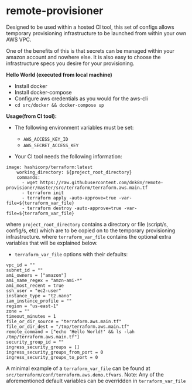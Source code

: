# remote-provisioner

Designed to be used within a hosted CI tool, this set of configs allows temporary provisioning infrastructure to be launched from within your own AWS VPC.

One of the benefits of this is that secrets can be managed within your amazon account and nowhere else. It is also easy to choose the infrastructure specs you desire for your provisioning.

**Hello World (executed from local machine)**

- Install docker
- Install docker-compose
- Configure aws credentials as you would for the aws-cli
- `cd src/docker && docker-compose up`

**Usage(from CI tool):**

- The following environment variables must be set:
  - `AWS_ACCESS_KEY_ID` 
  - `AWS_SECRET_ACCESS_KEY`

- Your CI tool needs the following information:
```
image: hashicorp/terraform:latest
    working_directory: ${project_root_directory}
    commands:
      - wget https://raw.githubusercontent.com/dnk8n/remote-provisioner/master/src/terraform/terraform.aws.main.tf
      - terraform init
      - terraform apply -auto-approve=true -var-file=${terraform_var_file}
      - terraform destroy -auto-approve=true -var-file=${terraform_var_file}
```
where `project_root_directory` contains a directory or file (script/s, config/s, etc) which are to be copied on to the temporary provisioning infrastructure.
where `terraform_var_file` contains the optional extra variables that will be explained below.

- `terraform_var_file` options with their defaults:
```
vpc_id = ""
subnet_id = ""
ami_owners = ["amazon"]
ami_name_regex = "amzn-ami-*"
ami_most_recent = true
ssh_user = "ec2-user"
instance_type = "t2.nano"
iam_instance_profile = ""
region = "us-east-1"
zone = ""
timeout_minutes = 1
file_or_dir_source = "terraform.aws.main.tf"
file_or_dir_dest = "/tmp/terraform.aws.main.tf"
remote_command = ["echo 'Hello World!' && ls -lah /tmp/terraform.aws.main.tf"]
security_group_id = ""
ingress_security_groups = []
ingress_security_groups_from_port = 0
ingress_security_groups_to_port = 0
```
A minimal example of a `terraform_var_file` can be found at `src/terraform/conf/terraform.aws.demo.tfvars`.
Note: Any of the aforementioned default variables can be overridden in `terraform_var_file`
